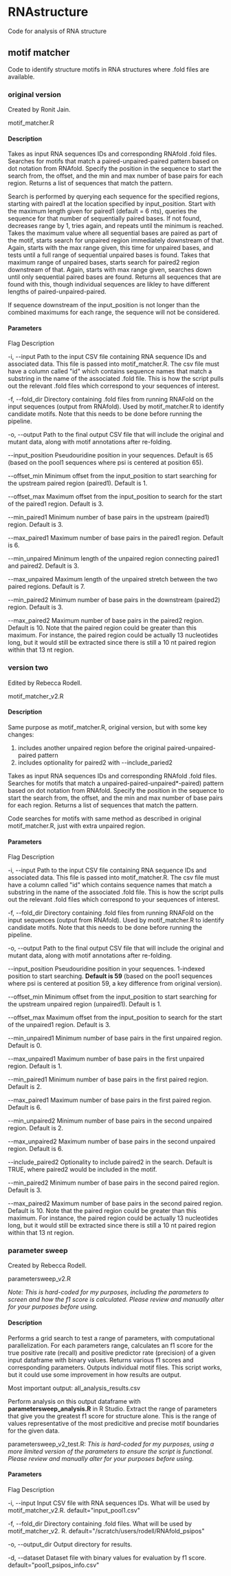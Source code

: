 # RNAstructure
Code for analysis of RNA structure

## motif matcher

Code to identify structure motifs in RNA structures where .fold files are available.

### original version
Created by Ronit Jain.

motif_matcher.R

#### Description

Takes as input RNA sequences IDs and corresponding RNAfold .fold files. Searches for motifs that match a paired-unpaired-paired pattern based on dot notation from RNAfold. Specify the position in the sequence to start the search from, the offset, and the min and max number of base pairs for each region. Returns a list of sequences that match the pattern.

Search is performed by querying each sequence for the specified regions, starting with paired1 at the location specified by input_position. Start with the maximum length given for paired1 (default = 6 nts), queries the sequence for that number of sequentially paired bases. If not found, decreases range by 1, tries again, and repeats until the minimum is reached. Takes the maximum value where all sequential bases are paired as part of the motif, starts search for unpaired region immediately downstream of that. Again, starts with the max range given, this time for unpaired bases, and tests until a full range of sequential unpaired bases is found. Takes that maximum range of unpaired bases, starts search for paired2 region downstream of that. Again, starts with max range given, searches down until only sequential paired bases are found. Returns all sequences that are found with this, though individual sequences are likley to have different lengths of paired-unpaired-paired.

If sequence downstream of the input_position is not longer than the combined maximums for each range, the sequence will not be considered.

#### Parameters

Flag            Description

-i, --input     Path to the input CSV file containing RNA sequence IDs and associated data. This file is passed into motif_matcher.R. The csv file must have a column called "id" which contains sequence names that match a substring in the name of the associated .fold file. This is how the script pulls out the relevant .fold files which correspond to your sequences of interest. 

-f, --fold_dir	Directory containing .fold files from running RNAFold on the input sequences (output from RNAfold). Used by motif_matcher.R to identify candidate motifs. Note that this needs to be done before running the pipeline. 

-o, --output	Path to the final output CSV file that will include the original and mutant data, along with motif annotations after re-folding.

--input_position	Pseudouridine position in your sequences. Default is 65 (based on the pool1 sequences where psi is centered at position 65). 

--offset_min	Minimum offset from the input_position to start searching for the upstream paired region (paired1). Default is 1.

--offset_max	Maximum offset from the input_position to search for the start of the paired1 region. Default is 3.

--min_paired1	Minimum number of base pairs in the upstream (paired1) region. Default is 3.

--max_paired1	Maximum number of base pairs in the paired1 region. Default is 6.

--min_unpaired	Minimum length of the unpaired region connecting paired1 and paired2. Default is 3.

--max_unpaired	Maximum length of the unpaired stretch between the two paired regions. Default is 7.

--min_paired2	Minimum number of base pairs in the downstream (paired2) region. Default is 3.

--max_paired2	Maximum number of base pairs in the paired2 region. Default is 10. Note that the paired region could be greater than this maximum. For instance, the paired region could be actually 13 nucleotides long, but it would still be extracted since there is still a 10 nt paired region within that 13 nt region. 

### version two
Edited by Rebecca Rodell. 

motif_matcher_v2.R

#### Description

Same purpose as motif_matcher.R, original version, but with some key changes:
1. includes another unpaired region before the original paired-unpaired-paired pattern
2. includes optionality for paired2 with --include_paried2

Takes as input RNA sequences IDs and corresponding RNAfold .fold files. Searches for motifs that match a unpaired-paired-unpaired*-paired) pattern based on dot notation from RNAfold. Specify the position in the sequence to start the search from, the offset, and the min and max number of base pairs for each region. Returns a list of sequences that match the pattern.

Code searches for motifs with same method as described in original motif_matcher.R, just with extra unpaired region.

#### Parameters

Flag                Description

-i, --input	        Path to the input CSV file containing RNA sequence IDs and associated data. This file is passed into motif_matcher.R. The csv file must have a column called "id" which contains sequence names that match a substring in the name of the associated .fold file. This is how the script pulls out the relevant .fold files which correspond to your sequences of interest. 

-f, --fold_dir	    Directory containing .fold files from running RNAFold on the input sequences (output from RNAfold). Used by motif_matcher.R to identify candidate motifs. Note that this needs to be done before running the pipeline. 

-o, --output	    Path to the final output CSV file that will include the original and mutant data, along with motif annotations after re-folding.

--input_position	Pseudouridine position in your sequences. 1-indexed position to start searching. **Default is 59** (based on the pool1 sequences where psi is centered at position 59, a key difference from original version). 

--offset_min	    Minimum offset from the input_position to start searching for the upstream unpaired region (unpaired1). Default is 1.

--offset_max	    Maximum offset from the input_position to search for the start of the unpaired1 region. Default is 3.

--min_unpaired1     Minimum number of base pairs in the first unpaired region. Default is 0.

--max_unpaired1     Maximum number of base pairs in the first unpaired region. Default is 1.

--min_paired1	    Minimum number of base pairs in the first paired region. Default is 2.

--max_paired1	    Maximum number of base pairs in the first paired region. Default is 6.

--min_unpaired2	    Minimum number of base pairs in the second unpaired region. Default is 2.

--max_unpaired2	    Maximum number of base pairs in the second unpaired region. Default is 6.

--include_paired2   Optionality to include paired2 in the search. Default is TRUE, where paired2 would be included in the motif.

--min_paired2	    Minimum number of base pairs in the second paired region. Default is 3.

--max_paired2	    Maximum number of base pairs in the second paired region. Default is 10. Note that the paired region could be greater than this maximum. For instance, the paired region could be actually 13 nucleotides long, but it would still be extracted since there is still a 10 nt paired region within that 13 nt region. 

### parameter sweep
Created by Rebecca Rodell.

parametersweep_v2.R

*Note: This is hard-coded for my purposes, including the parameters to screen and how the f1 score is calculated. Please review and manually alter for your purposes before using.*

#### Description

Performs a grid search to test a range of parameters, with computational parallelization. For each parameters range, calculates an f1 score for the true positive rate (recall) and positive predictor rate (precision) of a given input dataframe with binary values. Returns various f1 scores and corresponding parameters. Outputs individual motif files. This script works, but it could use some improvement in how results are output.

Most important output: all_analysis_results.csv

Perform analysis on this output dataframe with **parametersweep_analysis.R** in R Studio. Extract the range of parameters that give you the greatest f1 score for structure alone. This is the range of values representative of the most predicitive and precise motif boundaries for the given data.


parametersweep_v2_test.R: *This is hard-coded for my purposes, using a more limited version of the parameters to ensure the script is functional. Please review and manually alter for your purposes before using.*

#### Parameters

Flag                Description

-i, --input         Input CSV file with RNA sequences IDs. What will be used by motif_matcher_v2.R. default="input_pool1.csv"

-f, --fold_dir      Directory containing .fold files. What will be used by motif_matcher_v2. R. default="/scratch/users/rodell/RNAfold_psipos"

-o, --output_dir    Output directory for results.

-d, --dataset       Dataset file with binary values for evaluation by f1 score. default="pool1_psipos_info.csv"
